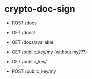 # crypto-doc-sign

- POST /docs
- GET /docs/<doc-id>
- GET /docs/available

- GET /public_key/my (without my???)
- GET /public_key/<user-id>
- POST /public_key/my